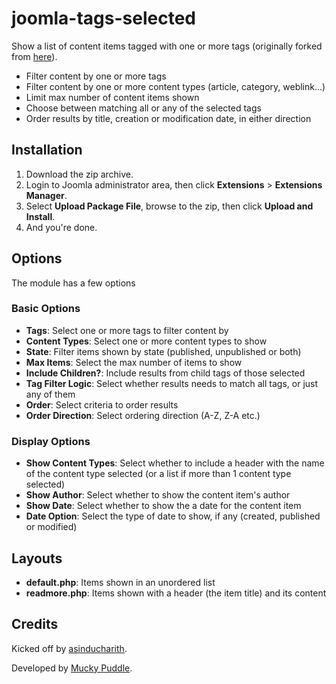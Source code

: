 joomla-tags-selected
====================
Show a list of content items tagged with one or more tags (originally forked from [here](https://github.com/lasinducharith/joomla-tags-selected)).

* Filter content by one or more tags
* Filter content by one or more content types (article, category, weblink...)
* Limit max number of content items shown
* Choose between matching all or any of the selected tags
* Order results by title, creation or modification date, in either direction

Installation
------------
1. Download the zip archive.
2. Login to Joomla administrator area, then click **Extensions** > **Extensions Manager**.
4. Select **Upload Package File**, browse to the zip, then click **Upload and Install**.
5. And you're done.

Options
-------
The module has a few options

### Basic Options
* **Tags**: Select one or more tags to filter content by
* **Content Types**: Select one or more content types to show
* **State**: Filter items shown by state (published, unpublished or both)
* **Max Items**: Select the max number of items to show
* **Include Children?**: Include results from child tags of those selected
* **Tag Filter Logic**: Select whether results needs to match all tags, or just any of them 
* **Order**: Select criteria to order results
* **Order Direction**: Select ordering direction (A-Z, Z-A etc.)

### Display Options
* **Show Content Types**: Select whether to include a header with the name of the content type selected (or a list if more than 1 content type selected)
* **Show Author**: Select whether to show the content item's author
* **Show Date**: Select whether to show the a date for the content item
* **Date Option**: Select the type of date to show, if any (created, published or modified)

Layouts
-------
* **default.php**: Items shown in an unordered list
* **readmore.php**: Items shown with a header (the item title) and its content

Credits
-------
Kicked off by [asinducharith](https://github.com/lasinducharith).

Developed by [Mucky Puddle](http://www.muckypuddle.com).

